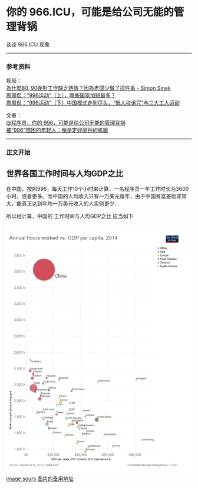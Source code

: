 # 你的 966.ICU，可能是给公司无能的管理背锅
谈谈 966.ICU 现象

----
### 参考资料
视频：<br>
[為什麼80, 90後對工作缺乏熱情？因為老闆少做了這件事 - Simon Sinek](https://www.youtube.com/watch?v=1oLdExa62AI)<br>
[周周侃：“996运动”（上），哪些国家加班最多？](https://www.youtube.com/watch?v=mdItEYTB7Hk)<br>
[周周侃：“996运动”（下）中国模式走到尽头，“低人权诅咒”与三大工人运动](https://www.youtube.com/watch?v=93OtoBTv270)


文章：<br>
[@程序员，你的 996，可能是给公司无能的管理背锅](https://blog.csdn.net/csdnnews/article/details/81611801)<br>
[被“996”围困的年轻人：像是定好闹钟的机器](https://www.jishuwen.com/d/2ynw#tuit)

----
### 正文开始
## 世界各国工作时间与人均GDP之比
在中国，按照996，每天工作10个小时来计算，一名程序员一年工作时长为3600小时，或者更多。而中国的人均收入只有一万美元每年，由于中国贫富差距非常大，能真正达到年均一万美元收入的人实则更少...

所以经计算，中国的 工作时间与人均GDP之比 应当如下

![世界各国工作时间与人均GDP之比](https://github.com/946629031/Blog/blob/master/img/gdppercapita-vs-annual-hours-worked.jpg)
[image sours](https://ourworldindata.org/grapher/exports/gdppercapita-vs-annual-hours-worked.svg
)
[图片的备用地址](http://g123.hkming.com/img/gdppercapita-vs-annual-hours-worked.jpg)